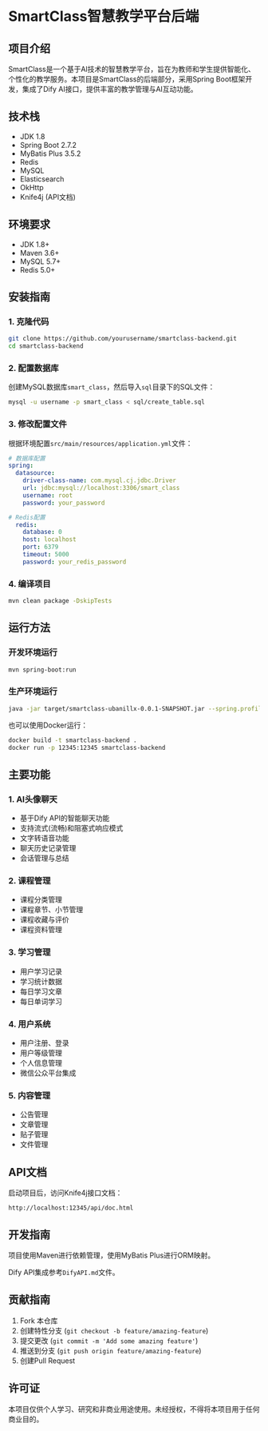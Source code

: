 # SmartClass智慧教学平台后端

## 项目介绍

SmartClass是一个基于AI技术的智慧教学平台，旨在为教师和学生提供智能化、个性化的教学服务。本项目是SmartClass的后端部分，采用Spring Boot框架开发，集成了Dify AI接口，提供丰富的教学管理与AI互动功能。

## 技术栈

- JDK 1.8
- Spring Boot 2.7.2
- MyBatis Plus 3.5.2
- Redis
- MySQL
- Elasticsearch
- OkHttp
- Knife4j (API文档)

## 环境要求

- JDK 1.8+
- Maven 3.6+
- MySQL 5.7+
- Redis 5.0+

## 安装指南

### 1. 克隆代码

```bash
git clone https://github.com/yourusername/smartclass-backend.git
cd smartclass-backend
```

### 2. 配置数据库

创建MySQL数据库`smart_class`，然后导入`sql`目录下的SQL文件：

```bash
mysql -u username -p smart_class < sql/create_table.sql
```

### 3. 修改配置文件

根据环境配置`src/main/resources/application.yml`文件：

```yaml
# 数据库配置
spring:
  datasource:
    driver-class-name: com.mysql.cj.jdbc.Driver
    url: jdbc:mysql://localhost:3306/smart_class
    username: root
    password: your_password

# Redis配置
  redis:
    database: 0
    host: localhost
    port: 6379
    timeout: 5000
    password: your_redis_password
```

### 4. 编译项目

```bash
mvn clean package -DskipTests
```

## 运行方法

### 开发环境运行

```bash
mvn spring-boot:run
```

### 生产环境运行

```bash
java -jar target/smartclass-ubanillx-0.0.1-SNAPSHOT.jar --spring.profiles.active=prod
```

也可以使用Docker运行：

```bash
docker build -t smartclass-backend .
docker run -p 12345:12345 smartclass-backend
```

## 主要功能

### 1. AI头像聊天

- 基于Dify API的智能聊天功能
- 支持流式(流畅)和阻塞式响应模式
- 文字转语音功能
- 聊天历史记录管理
- 会话管理与总结

### 2. 课程管理

- 课程分类管理
- 课程章节、小节管理
- 课程收藏与评价
- 课程资料管理

### 3. 学习管理

- 用户学习记录
- 学习统计数据
- 每日学习文章
- 每日单词学习

### 4. 用户系统

- 用户注册、登录
- 用户等级管理
- 个人信息管理
- 微信公众平台集成

### 5. 内容管理

- 公告管理
- 文章管理
- 贴子管理
- 文件管理

## API文档

启动项目后，访问Knife4j接口文档：

```
http://localhost:12345/api/doc.html
```

## 开发指南

项目使用Maven进行依赖管理，使用MyBatis Plus进行ORM映射。

Dify API集成参考`DifyAPI.md`文件。

## 贡献指南

1. Fork 本仓库
2. 创建特性分支 (`git checkout -b feature/amazing-feature`)
3. 提交更改 (`git commit -m 'Add some amazing feature'`)
4. 推送到分支 (`git push origin feature/amazing-feature`)
5. 创建Pull Request

## 许可证
本项目仅供个人学习、研究和非商业用途使用。未经授权，不得将本项目用于任何商业目的。
